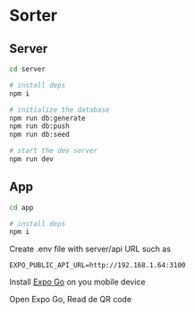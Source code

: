 # Sorter

## Server

```sh
cd server

# install deps
npm i

# initialize the database
npm run db:generate
npm run db:push
npm run db:seed

# start the dev server
npm run dev
```

## App

```sh
cd app

# install deps
npm i
```

Create .env file with server/api URL such as

```env
EXPO_PUBLIC_API_URL=http://192.168.1.64:3100
```

Install [Expo Go](https://expo.dev/go) on you mobile device 

Open Expo Go, Read de QR code

